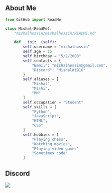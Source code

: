 
About Me
--------
```python
from GitHub import ReadMe

class Mishal(ReadMe):
    "mishalhossin/mishalhossin/README.md"

    def __init__(self):
        self.username = "mishalhossin"
        self.age = 15
        self.birthday = "5/2/2008"
        self.contacts = {
            "Email": "mishalhossin@gmail.com",
            "Discord": "Mishal#1916"
        }
        self.aliases = [
            "Mishal",
            "Mishi",
            "MH"
        ]
        self.occupation = "Student"
        self.skills = [
            "Python",
            "JavaScript",
            "HTML",
            "CSS"
        ]
        self.hobbies = [
            "Playing chess",
            "Watching movies",
            "Playing video games"
            "Sometimes code"
        ]

```
Discord
--------

<a href="https://discord.com/users/1025245410224263258"  align="left">
    <img src="https://lanyard.cnrad.dev/api/1025245410224263258?theme=dark&bg=171515&borderRadius=5px&animated=true&idleMessage=PRobly%20Dying%20Idk">
  </a>
